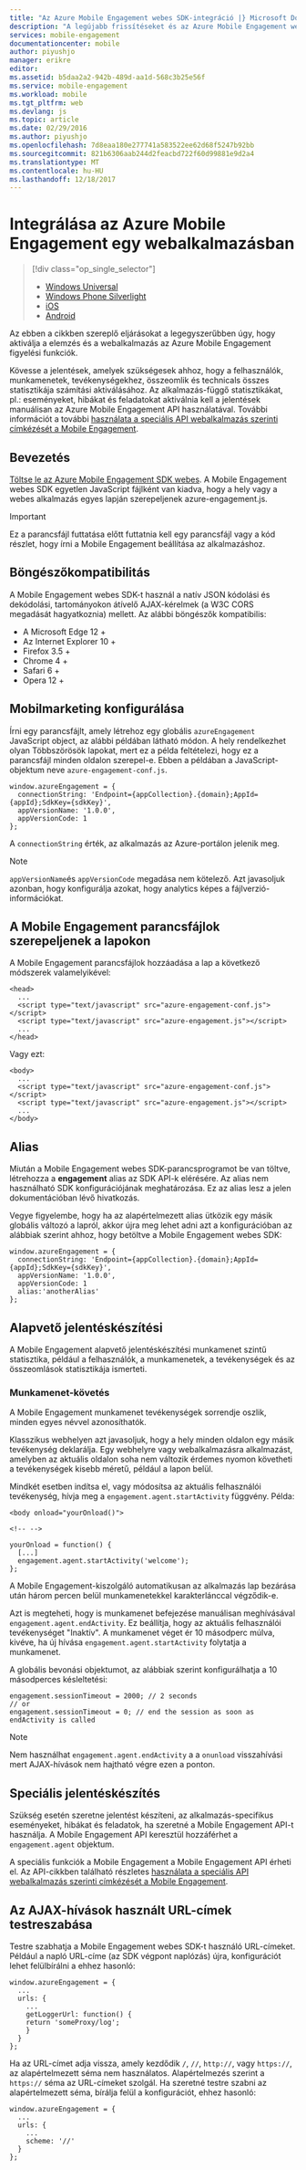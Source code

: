 ```yaml
---
title: "Az Azure Mobile Engagement webes SDK-integráció |} Microsoft Docs"
description: "A legújabb frissítéseket és az Azure Mobile Engagement webes SDK eljárásai"
services: mobile-engagement
documentationcenter: mobile
author: piyushjo
manager: erikre
editor: 
ms.assetid: b5daa2a2-942b-489d-aa1d-568c3b25e56f
ms.service: mobile-engagement
ms.workload: mobile
ms.tgt_pltfrm: web
ms.devlang: js
ms.topic: article
ms.date: 02/29/2016
ms.author: piyushjo
ms.openlocfilehash: 7d8eaa180e277741a583522ee62d68f5247b92bb
ms.sourcegitcommit: 821b6306aab244d2feacbd722f60d99881e9d2a4
ms.translationtype: MT
ms.contentlocale: hu-HU
ms.lasthandoff: 12/18/2017
---
```

# <a name="integrate-azure-mobile-engagement-in-a-web-application"></a>Integrálása az Azure Mobile Engagement egy webalkalmazásban
> [!div class="op_single_selector"]
> * [Windows Universal](mobile-engagement-windows-store-integrate-engagement.md)
> * [Windows Phone Silverlight](mobile-engagement-windows-phone-integrate-engagement.md)
> * [iOS](mobile-engagement-ios-integrate-engagement.md)
> * [Android](mobile-engagement-android-integrate-engagement.md)
> 
> 

Az ebben a cikkben szereplő eljárásokat a legegyszerűbben úgy, hogy aktiválja a elemzés és a webalkalmazás az Azure Mobile Engagement figyelési funkciók.

Kövesse a jelentések, amelyek szükségesek ahhoz, hogy a felhasználók, munkamenetek, tevékenységekhez, összeomlik és technicals összes statisztikája számítási aktiválásához. Az alkalmazás-függő statisztikákat, pl.: eseményeket, hibákat és feladatokat aktiválnia kell a jelentések manuálisan az Azure Mobile Engagement API használatával. További információt a további [használata a speciális API webalkalmazás szerinti címkézését a Mobile Engagement](mobile-engagement-web-use-engagement-api.md).

## <a name="introduction"></a>Bevezetés
[Töltse le az Azure Mobile Engagement SDK webes](http://aka.ms/P7b453).
A Mobile Engagement webes SDK egyetlen JavaScript fájlként van kiadva, hogy a hely vagy a webes alkalmazás egyes lapján szerepeljenek azure-engagement.js.

> [!IMPORTANT]
> Ez a parancsfájl futtatása előtt futtatnia kell egy parancsfájl vagy a kód részlet, hogy írni a Mobile Engagement beállítása az alkalmazáshoz.
> 
> 

## <a name="browser-compatibility"></a>Böngészőkompatibilitás
A Mobile Engagement webes SDK-t használ a natív JSON kódolási és dekódolási, tartományokon átívelő AJAX-kérelmek (a W3C CORS megadását hagyatkoznia) mellett. Az alábbi böngészők kompatibilis:

* A Microsoft Edge 12 +
* Az Internet Explorer 10 +
* Firefox 3.5 +
* Chrome 4 +
* Safari 6 +
* Opera 12 +

## <a name="configure-mobile-engagement"></a>Mobilmarketing konfigurálása
Írni egy parancsfájlt, amely létrehoz egy globális `azureEngagement` JavaScript object, az alábbi példában látható módon. A hely rendelkezhet olyan Többszörösök lapokat, mert ez a példa feltételezi, hogy ez a parancsfájl minden oldalon szerepel-e. Ebben a példában a JavaScript-objektum neve `azure-engagement-conf.js`.

    window.azureEngagement = {
      connectionString: 'Endpoint={appCollection}.{domain};AppId={appId};SdkKey={sdkKey}',
      appVersionName: '1.0.0',
      appVersionCode: 1
    };

A `connectionString` érték, az alkalmazás az Azure-portálon jelenik meg.

> [!NOTE]
> `appVersionName`és `appVersionCode` megadása nem kötelező. Azt javasoljuk azonban, hogy konfigurálja azokat, hogy analytics képes a fájlverzió-információkat.
> 
> 

## <a name="include-mobile-engagement-scripts-in-your-pages"></a>A Mobile Engagement parancsfájlok szerepeljenek a lapokon
A Mobile Engagement parancsfájlok hozzáadása a lap a következő módszerek valamelyikével:

    <head>
      ...
      <script type="text/javascript" src="azure-engagement-conf.js"></script>
      <script type="text/javascript" src="azure-engagement.js"></script>
      ...
    </head>

Vagy ezt:

    <body>
      ...
      <script type="text/javascript" src="azure-engagement-conf.js"></script>
      <script type="text/javascript" src="azure-engagement.js"></script>
      ...
    </body>

## <a name="alias"></a>Alias
Miután a Mobile Engagement webes SDK-parancsprogramot be van töltve, létrehozza a **engagement** alias az SDK API-k elérésére. Az alias nem használható SDK konfigurációjának meghatározása. Ez az alias lesz a jelen dokumentációban lévő hivatkozás.

Vegye figyelembe, hogy ha az alapértelmezett alias ütközik egy másik globális változó a lapról, akkor újra meg lehet adni azt a konfigurációban az alábbiak szerint ahhoz, hogy betöltve a Mobile Engagement webes SDK:

    window.azureEngagement = {
      connectionString: 'Endpoint={appCollection}.{domain};AppId={appId};SdkKey={sdkKey}',
      appVersionName: '1.0.0',
      appVersionCode: 1
      alias:'anotherAlias'
    };

## <a name="basic-reporting"></a>Alapvető jelentéskészítési
A Mobile Engagement alapvető jelentéskészítési munkamenet szintű statisztika, például a felhasználók, a munkamenetek, a tevékenységek és az összeomlások statisztikája ismerteti.

### <a name="session-tracking"></a>Munkamenet-követés
A Mobile Engagement munkamenet tevékenységek sorrendje oszlik, minden egyes névvel azonosíthatók.

Klasszikus webhelyen azt javasoljuk, hogy a hely minden oldalon egy másik tevékenység deklarálja. Egy webhelyre vagy webalkalmazásra alkalmazást, amelyben az aktuális oldalon soha nem változik érdemes nyomon követheti a tevékenységek kisebb méretű, például a lapon belül.

Mindkét esetben indítsa el, vagy módosítsa az aktuális felhasználói tevékenység, hívja meg a `engagement.agent.startActivity` függvény. Példa:

    <body onload="yourOnload()">

    <!-- -->

    yourOnload = function() {
      [...]
      engagement.agent.startActivity('welcome');
    };

A Mobile Engagement-kiszolgáló automatikusan az alkalmazás lap bezárása után három percen belül munkamenetekkel karakterlánccal végződik-e.

Azt is megteheti, hogy is munkamenet befejezése manuálisan meghívásával `engagement.agent.endActivity`. Ez beállítja, hogy az aktuális felhasználói tevékenységet "Inaktív".  A munkamenet véget ér 10 másodperc múlva, kivéve, ha új hívása `engagement.agent.startActivity` folytatja a munkamenet.

A globális bevonási objektumot, az alábbiak szerint konfigurálhatja a 10 másodperces késleltetési:

    engagement.sessionTimeout = 2000; // 2 seconds
    // or
    engagement.sessionTimeout = 0; // end the session as soon as endActivity is called

> [!NOTE]
> Nem használhat `engagement.agent.endActivity` a a `onunload` visszahívási mert AJAX-hívások nem hajtható végre ezen a ponton.
> 
> 

## <a name="advanced-reporting"></a>Speciális jelentéskészítés
Szükség esetén szeretne jelentést készíteni, az alkalmazás-specifikus eseményeket, hibákat és feladatok, ha szeretné a Mobile Engagement API-t használja. A Mobile Engagement API keresztül hozzáférhet a `engagement.agent` objektum.

A speciális funkciók a Mobile Engagement a Mobile Engagement API érheti el. Az API-cikkben található részletes [használata a speciális API webalkalmazás szerinti címkézését a Mobile Engagement](mobile-engagement-web-use-engagement-api.md).

## <a name="customize-the-urls-used-for-ajax-calls"></a>Az AJAX-hívások használt URL-címek testreszabása
Testre szabhatja a Mobile Engagement webes SDK-t használó URL-címeket. Például a napló URL-címe (az SDK végpont naplózás) újra, konfigurációt lehet felülbírálni a ehhez hasonló:

    window.azureEngagement = {
      ...
      urls: {
        ...        
        getLoggerUrl: function() {
        return 'someProxy/log';
        }
      }
    };

Ha az URL-címet adja vissza, amely kezdődik `/`, `//`, `http://`, vagy `https://`, az alapértelmezett séma nem használatos. Alapértelmezés szerint a `https://` séma az URL-címeket szolgál. Ha szeretné testre szabni az alapértelmezett séma, bírálja felül a konfigurációt, ehhez hasonló:

    window.azureEngagement = {
      ...
      urls: {
        ...         
        scheme: '//'
      }
    };
